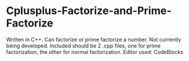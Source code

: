 # Cplusplus-Factorize-and-Prime-Factorize
Written in C++. Can factorize or prime factorize a number. Not currently being developed. Included should be 2 .cpp files, one for prime factorization, the other for normal factorization. Editor used: CodeBlocks
